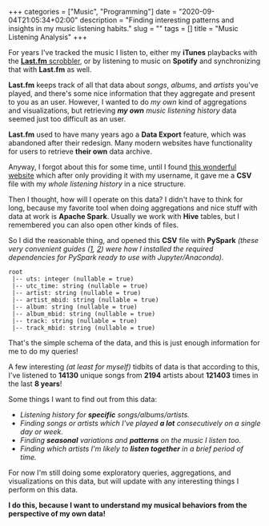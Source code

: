 +++
categories = ["Music", "Programming"]
date = "2020-09-04T21:05:34+02:00"
description = "Finding interesting patterns and insights in my music listening habits."
slug = ""
tags = []
title = "Music Listening Analysis"
+++

For years I've tracked the music I listen to, either my **iTunes** playbacks with the [**Last.fm** scrobbler](https://www.last.fm/about/trackmymusic), or by listening to music on **Spotify** and synchronizing that with **Last.fm** as well.

**Last.fm** keeps track of all that data about _songs_, _albums_, and _artists_ you've played, and there's some nice information that they aggregate and present to you as an user. However, I wanted to do _my own_ kind of aggregations and visualizations, but retrieving _**my own** music listening history_ data seemed just too difficult as an user.

**Last.fm** used to have many years ago a **Data Export** feature, which was abandoned after their redesign. Many modern websites have functionality for users to retrieve **their own** data archive.

Anyway, I forgot about this for some time, until I found [this wonderful website](https://lastfm.ghan.nl/export/) which after only providing it with my username, it gave me a **CSV** file with my _whole listening history_ in a nice structure.

Then I thought, how will I operate on this data? I didn't have to think for long, because my favorite tool when doing aggregations and nice stuff with data at work is **Apache Spark**. Usually we work with **Hive** tables, but I remembered you can also open other kinds of files.

So I did the reasonable thing, and opened this **CSV** file with **PySpark** _(these very convenient guides ([1][01], [2][02]) were how I installed the required dependencies for PySpark ready to use with Jupyter/Anaconda)._

```
root
 |-- uts: integer (nullable = true)
 |-- utc_time: string (nullable = true)
 |-- artist: string (nullable = true)
 |-- artist_mbid: string (nullable = true)
 |-- album: string (nullable = true)
 |-- album_mbid: string (nullable = true)
 |-- track: string (nullable = true)
 |-- track_mbid: string (nullable = true)
```

That's the simple schema of the data, and this is just enough information for me to do my queries!

A few interesting _(at least for myself)_ tidbits of data is that according to this, I've listened to **14130** unique songs from **2194** artists about **121403** times in the last **8 years**!

Some things I want to find out from this data:

* _Listening history for **specific** songs/albums/artists._
* _Finding songs or artists which I've played **a lot** consecutively on a single day or week._
* _Finding **seasonal** variations and **patterns** on the music I listen too._
* _Finding which artists I'm likely to **listen together** in a brief period of time._

For now I'm still doing some exploratory queries, aggregations, and visualizations on this data, but will update with any interesting things I perform on this data.

**I do this, because I want to understand my musical behaviors from the perspective of my own data!**

[01]: https://kevinvecmanis.io/python/pyspark/install/2019/05/31/Installing-Apache-Spark.html "Install Apache Spark"
[02]: https://sharing.luminis.eu/blog/how-to-install-pyspark-and-apache-spark-on-macos/ "Install Apache Spark"
